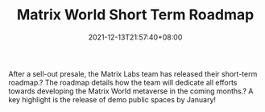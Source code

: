 ﻿---
title: "Matrix World Short Term Roadmap"
date: 2021-12-13T21:57:40+08:00
lastmod: 2021-12-13T16:45:40+08:00
draft: false
authors: ["Magnus"]
description: "After a sell-out presale, the Matrix Labs team has released their short-term roadmap.? The roadmap details how the team will dedicate all efforts towards developing the Matrix World metaverse in the coming months.? A key highlight is the release of demo public spaces by January!"
featuredImage: "matrix-world-short-term-roadmap.png"
tags: ["Strategy Games","Play to Earn"]
categories: ["news"]
news: ["Strategy Games"]
weight: 
lightgallery: true
pinned: false
recommend: false
recommend1: false
---

After a sell-out presale, the Matrix Labs team has released their short-term roadmap.? The roadmap details how the team will dedicate all efforts towards developing the Matrix World metaverse in the coming months.? A key highlight is the release of demo public spaces by January!

<!--more-->

